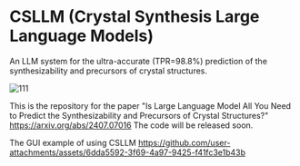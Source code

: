 # CSLLM (Crystal Synthesis Large Language Models)
An LLM system for the ultra-accurate (TPR=98.8%) prediction of the synthesizability and precursors of crystal structures.

![111](https://github.com/user-attachments/assets/875cebee-25ef-475d-a219-8665c25421b4)

This is the repository for the paper "Is Large Language Model All You Need to Predict the Synthesizability and Precursors of Crystal Structures?"
https://arxiv.org/abs/2407.07016
The code will be released soon.

The GUI example of using CSLLM
https://github.com/user-attachments/assets/6dda5592-3f69-4a97-9425-f41fc3e1b43b

